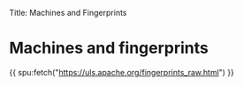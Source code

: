 Title: Machines and Fingerprints

# Machines and fingerprints

{{ spu:fetch("https://uls.apache.org/fingerprints_raw.html") }}
